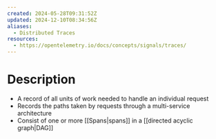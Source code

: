 ```yaml
---
created: 2024-05-28T09:31:52Z
updated: 2024-12-10T08:34:56Z
aliases:
  - Distributed Traces
resources:
  - https://opentelemetry.io/docs/concepts/signals/traces/
---
```

# Description
- A record of all units of work needed to handle an individual request
- Records the paths taken by requests through a multi-service architecture
- Consist of one or more [[Spans|spans]] in a [[directed acyclic graph|DAG]]